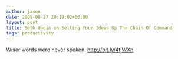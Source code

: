```yaml
---
author: jason
date: 2009-08-27 20:19:02+00:00
layout: post
title: Seth Godin on Selling Your Ideas Up The Chain Of Command
tags: productivity
---
```


Wiser words were never spoken. <a href="http://bit.ly/4tjWXh">http://bit.ly/4tjWXh</a>
